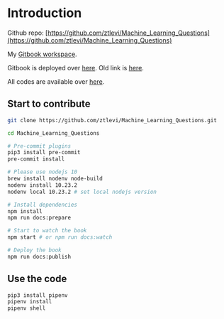 # Introduction

Github repo: [https://github.com/ztlevi/Machine_Learning_Questions](https://github.com/ztlevi/Machine_Learning_Questions)

My [Gitbook workspace](https://app.gitbook.com/@ztlevi).

Gitbook is deployed over [here](https://ztlevi.gitbook.io/ml-101). Old link is [here](https://git.io/fj0yP).

All codes are available over [here](https://github.com/ztlevi/Machine_Learning_Questions/tree/master/codes).

## Start to contribute

```bash
git clone https://github.com/ztlevi/Machine_Learning_Questions.git

cd Machine_Learning_Questions

# Pre-commit plugins
pip3 install pre-commit
pre-commit install

# Please use nodejs 10
brew install nodenv node-build
nodenv install 10.23.2
nodenv local 10.23.2 # set local nodejs version

# Install dependencies
npm install
npm run docs:prepare

# Start to watch the book
npm start # or npm run docs:watch

# Deploy the book
npm run docs:publish
```

## Use the code

```bash
pip3 install pipenv
pipenv install
pipenv shell
```
